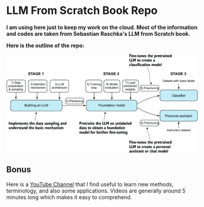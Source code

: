 # LLM From Scratch Book Repo
**I am using here just to keep my work on the cloud. Most of the information and codes are taken from Sebastian Raschka's LLM from Scratch book.**

**Here is the outline of the repo:**

![](images/big-picture.png)

## Bonus
Here is a [YouTube Channel](https://youtube.com/@newmachina?si=4d19oDaCwyVUngYF) that I find useful to learn new methods, terminology, and also some applications.
Videos are generally around 5 minutes long which makes it easy to comprehend.